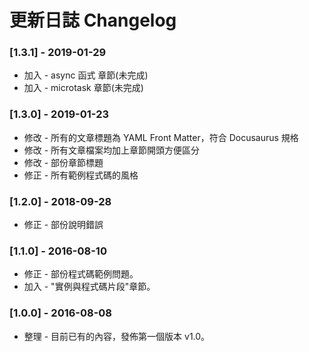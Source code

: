 # 更新日誌 Changelog

### [1.3.1] - 2019-01-29

- 加入 - async 函式 章節(未完成)
- 加入 - microtask 章節(未完成)

### [1.3.0] - 2019-01-23

- 修改 - 所有的文章標題為 YAML Front Matter，符合 Docusaurus 規格
- 修改 - 所有文章檔案均加上章節開頭方便區分
- 修改 - 部份章節標題
- 修正 - 所有範例程式碼的風格

### [1.2.0] - 2018-09-28

- 修正 - 部份說明錯誤

### [1.1.0] - 2016-08-10

- 修正 - 部份程式碼範例問題。
- 加入 - "實例與程式碼片段"章節。

### [1.0.0] - 2016-08-08

- 整理 - 目前已有的內容，發佈第一個版本 v1.0。
